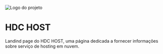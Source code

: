 ![Logo do projeto](https://i.imgur.com/rvAXhnF.png)


# HDC HOST
Landind page do HDC HOST, uma página dedicada a fornecer informações sobre serviço de hosting em nuvem.
